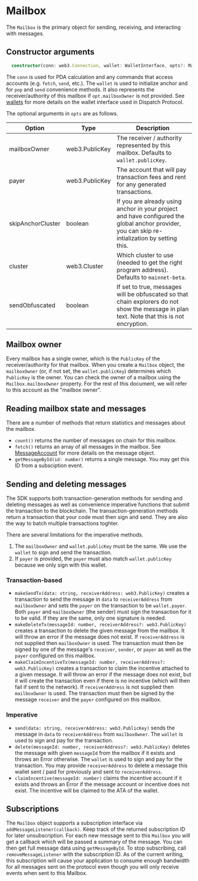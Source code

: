 # Mailbox

The `Mailbox` is the primary object for sending, receiving, and interacting with messages.

## Constructor arguments

```ts
  constructor(conn: web3.Connection, wallet: WalletInterface, opts?: MailboxOpts)
```

The `conn` is used for PDA calculation and any commands that access accounts (e.g. `fetch`, `send`, etc.). The `wallet` is used to initialize anchor and for `pop` and `send` convenience methods. It also represents the receiver/authority of this mailbox if `opt.mailboxOwner` is not provided. See [wallets](./wallets.md) for more details on the wallet interface used in Dispatch Protocol.

The optional arguments in `opts` are as follows.

| Option       | Type           | Description |
| ------------ | -------------- | ----------- |
| mailboxOwner | web3.PublicKey | The receiver / authority represented by this mailbox. Defaults to `wallet.publicKey`. |
| payer        | web3.PublicKey | The account that will pay transaction fees and rent for any generated transactions. |
| skipAnchorCluster | boolean | If you are already using anchor in your project and have configured the global anchor provider, you can skip re-intialization by setting this. |
| cluster      | web3.Cluster   | Which cluster to use (needed to get the right program address). Defaults to `mainnet-beta`. |
| sendObfuscated | boolean      | If set to true, messages will be obfuscated so that chain explorers do not show the message in plan text. Note that this is not encryption. |

## Mailbox owner

Every mailbox has a single owner, which is the `PublicKey` of the receiver/authority for that mailbox. When you create a `Mailbox` object, the `mailboxOwner` (or, if not set, the `wallet.publicKey`) determines which `PublicKey` is the owner. You can check the owner of a mailbox using the `Mailbox.mailboxOwner` property. For the rest of this document, we will refer to this account as the "mailbox owner".

## Reading mailbox state and messages

There are a number of methods that return statistics and messages about the mailbox.

- `count()` returns the number of messages on chain for this mailbox.
- `fetch()` returns an array of all messages in the mailbox. See [MessageAccount](./message.md) for more details on the message object.
- `getMessageById(id: number)` returns a single message. You may get this ID from a subsciption event.

## Sending and deleting messages

The SDK supports both transaction-generation methods for sending and deleting messages as well as convenience imperative functions that submit the transaction to the blockchain. The transaction-generation methods return a transaction that your code must then sign and send. They are also the way to batch multiple transactions toghter.

There are several limitations for the imperative methods.
1. The `mailboxOwner` and `wallet.publicKey` must be the same. We use the `wallet` to sign and send the transaction.
1. If `payer` is provided, the `payer` must also match `wallet.publicKey` because we only sign with this wallet.

### Transaction-based
- `makeSendTx(data: string, receiverAddress: web3.PublicKey)` creates a transaction to send the message in `data` to `receiverAddress` from `mailboxOwner` and sets the `payer` on the transaction to be `wallet.payer`. Both `payer` and `mailboxOwner` (the sender) must sign the transaction for it to be valid. If they are the same, only one signature is needed.
- `makeDeleteTx(messageId: number, receiverAddress?: web3.PublicKey)` creates a transaction to delete the given message from the mailbox. It will throw an error if the message does not exist. If `receiverAddress` is not supplied then `mailboxOwner` is used. The transaction must then be signed by one of the message's `receiver`, `sender`, or `payer` as well as the `payer` configured on this mailbox.
- `makeClaimIncentiveTx(messageId: number, receiverAddress?: web3.PublicKey)` creates a transaction to claim the incentive attached to a given message. It will throw an error if the message does not exist, but it will create the transaction even if there is no incentive (which will then fail if sent to the network). If `receiverAddress` is not supplied then `mailboxOwner` is used. The transaction must then be signed by the message `receiver` and the `payer` configured on this mailbox.

### Imperative
- `send(data: string, receiverAddress: web3.PublicKey)` sends the message in `data` to `receiverAddress` from `mailboxOwner`. The `wallet` is used to sign and pay for the transaction.
- `delete(messageId: number, receiverAddress?: web3.PublicKey)` deletes the message with given `messageId` from the mailbox if it exists and throws an Error otherwise. The `wallet` is used to sign and pay for the transaction. You may provide `receiverAddress` to delete a message this wallet sent / paid for previously and sent to `receiverAddress`.
- `claimIncentive(messageId: number)` claims the incentive account if it exists and throws an Error if the message account or incentive does not exist. The incentive will be claimed to the ATA of the wallet.

## Subscriptions

The `Mailbox` object supports a subscription interface via `addMessageListener(callback)`. Keep track of the returned subscription ID for later unsubscription. For each new message sent to this `Mailbox` you will get a callback which will be passed a summary of the message. You can then get full message data using `getMessageById`. To stop subscribing, call `removeMessageListener` with the subscription ID. As of the current writing, this subscription will cause your application to consume enough bandwidth for all messages sent on the protocol even though you will only receive events when sent to this Mailbox.
